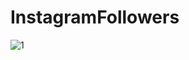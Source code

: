 # InstagramFollowers

![1](https://user-images.githubusercontent.com/86807316/163736677-64a9c39d-caae-4e1d-b6ad-c8416685dd13.png)


